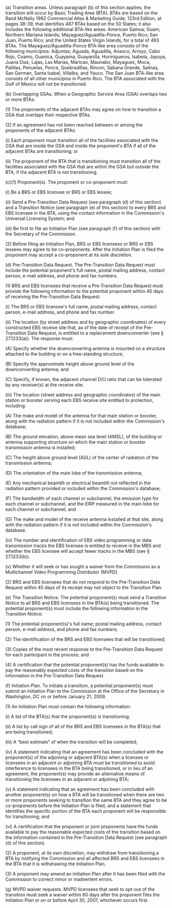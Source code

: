 (a) Transition areas. Unless paragraph (b) of this section applies, the transition will occur by Basic Trading Area (BTA). BTAs are based on the Rand McNally 1992 Commercial Atlas & Marketing Guide, 123rd Edition, at pages 38-39, that identifies 487 BTAs based on the 50 States; it also includes the following additional BTA-like areas: American Samoa; Guam; Northern Mariana Islands; Mayaguez/Aguadilla-Ponce, Puerto Rico; San Juan, Puerto Rico; and the United States Virgin Islands, for a total of 493 BTAs. The Mayaguez/Aguadilla-Ponce BTA-like area consists of the following municipios: Adjuntas, Aguada, Aguadilla, Anasco, Arroyo, Cabo Rojo, Coamo, Guanica, Guayama, Guayanilla, Hormigueros, Isabela, Jayuya, Juana Diaz, Lajas, Las Marias, Maricao, Maunabo, Mayaguez, Moca, Patillas, Penuelas, Ponce, Quebradillas, Rincon, Sabana Grande, Salinas, San German, Santa Isabel, Villalba, and Yauco. The San Juan BTA-like area consists of all other municipios in Puerto Rico. The BTA associated with the Gulf of Mexico will not be transitioned.

(b) Overlapping GSAs. When a Geographic Service Area (GSA) overlaps two or more BTAs:

(1) The proponents of the adjacent BTAs may agree on how to transition a GSA that overlaps their respective BTAs.

(2) If an agreement has not been reached between or among the proponents of the adjacent BTAs:

(i) Each proponent must transition all of the facilities associated with the GSA that are inside the GSA and inside the proponent's BTA if all of the adjacent BTAs are transitioning; or

(ii) The proponent of the BTA that is transitioning must transition all of the facilities associated with the GSA that are within the GSA but outside the BTA, if the adjacent BTA is not transitioning.
                        

(c)(1) Proponent(s). The proponent or co-proponent must:

(i) Be a BRS or EBS licensee or BRS or EBS lessee;

(ii) Send a Pre-Transition Data Request (see paragraph (d) of this section) and a Transition Notice (see paragraph (e) of this section) to every BRS and EBS licensee in the BTA, using the contact information in the Commission's Universal Licensing System; and

(iii) Be first to file an Initiation Plan (see paragraph (f) of this section) with the Secretary of the Commission.

(2) Before filing an Initiation Plan, BRS or EBS licensees or BRS or EBS lessees may agree to be co-proponents. After the Initiation Plan is filed the proponent may accept a co-proponent at its sole discretion.

(d) Pre-Transition Data Request. The Pre-Transition Data Request must include the potential proponent's full name, postal mailing address, contact person, e-mail address, and phone and fax numbers.

(1) BRS and EBS licensees that receive a Pre-Transition Data Request must provide the following information to the potential proponent within 45 days of receiving the Pre-Transition Data Request:

(i) The BRS or EBS licensee's full name, postal mailing address, contact person, e-mail address, and phone and fax number.

(ii) The location (by street address and by geographic coordinates) of every constructed EBS receive site that, as of the date of receipt of the Pre-Transition Data Request, is entitled to a replacement downconverter (see § 27.1233(a)). The response must:

(A) Specify whether the downconverting antenna is mounted on a structure attached to the building or on a free-standing structure;

(B) Specify the approximate height above ground level of the downconverting antenna; and

(C) Specify, if known, the adjacent channel D/U ratio that can be tolerated by any receiver(s) at the receive site.

(iii) The location (street address and geographic coordinates) of the main station or booster serving each EBS receive site entitled to protection, including:

(A) The make and model of the antenna for that main station or booster, along with the radiation pattern if it is not included within the Commission's database;

(B) The ground elevation, above mean sea level (AMSL), of the building or antenna supporting structure on which the main station or booster transmission antenna is installed;

(C) The height above ground level (AGL) of the center of radiation of the transmission antenna;

(D) The orientation of the main lobe of the transmission antenna;

(E) Any mechanical beamtilt or electrical beamtilt not reflected in the radiation pattern provided or included within the Commission's database;

(F) The bandwidth of each channel or subchannel, the emission type for each channel or subchannel, and the EIRP measured in the main lobe for each channel or subchannel; and

(G) The make and model of the receive antenna installed at that site, along with the radiation pattern if it is not included within the Commission's database.

(iv) The number and identification of EBS video programming or data transmission tracks the EBS licensee is entitled to receive in the MBS and whether the EBS licensee will accept fewer tracks in the MBS (see § 27.1233(b)).

(v) Whether it will seek or has sought a waiver from the Commission as a Multichannel Video Programming Distributor (MVPD).

(2) BRS and EBS licensees that do not respond to the Pre-Transition Data Request within 45 days of its receipt may not object to the Transition Plan.

(e) The Transition Notice. The potential proponent(s) must send a Transition Notice to all BRS and EBS licensees in the BTA(s) being transitioned. The potential proponent(s) must include the following information in the Transition Notice:

(1) The potential proponent(s)'s full name; postal mailing address, contact person, e-mail address, and phone and fax numbers;

(2) The identification of the BRS and EBS licensees that will be transitioned;

(3) Copies of the most recent response to the Pre-Transition Data Request for each participant in the process; and
                        

(4) A certification that the potential proponent(s) has the funds available to pay the reasonably expected costs of the transition based on the information in the Pre-Transition Data Request.

(f) Initiation Plan. To initiate a transition, a potential proponent(s) must submit an Initiation Plan to the Commission at the Office of the Secretary in Washington, DC on or before January 21, 2009.

(1) An Initiation Plan must contain the following information:

(i) A list of the BTA(s) that the proponent(s) is transitioning;

(ii) A list by call sign of all of the BRS and EBS licensees in the BTA(s) that are being transitioned;

(iii) A “best estimate” of when the transition will be completed;

(iv) A statement indicating that an agreement has been concluded with the proponent(s) of the adjoining or adjacent BTA(s) when a licensee or licensees in an adjacent or adjoining BTA must be transitioned to avoid interference to licensees in the BTA being transitioned, or in lieu of an agreement, the proponent(s) may provide an alternative means of transitioning the licensees in an adjacent or adjoining BTA;

(v) A statement indicating that an agreement has been concluded with another proponent(s) on how a BTA will be transitioned when there are two or more proponents seeking to transition the same BTA and they agree to be co-proponents before the Initiation Plan is filed, and a statement that identifies the specific portion of the BTA each proponent will be responsible for transitioning; and

(vi) A certification that the proponent or joint proponents have the funds available to pay the reasonable expected costs of the transition based on the information contained in the Pre-Transition Data Request (see paragraph (d) of this section).

(2) A proponent, at its own discretion, may withdraw from transitioning a BTA by notifying the Commission and all affected BRS and EBS licensees in the BTA that it is withdrawing the Initiation Plan.

(3) A proponent may amend an Initiation Plan after it has been filed with the Commission to correct minor or inadvertent errors.

(g) MVPD waiver requests. MVPD licensees that seek to opt-out of the transition must seek a waiver within 60 days after the proponent files the Initiation Plan or on or before April 30, 2007, whichever occurs first.

